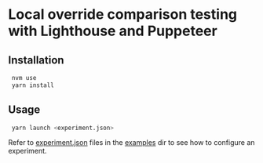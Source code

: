 # Local override comparison testing with Lighthouse and Puppeteer

## Installation

```sh
 nvm use
 yarn install
```

## Usage

```sh
 yarn launch <experiment.json>
```

Refer to [experiment.json](examples/no_pres/experiment.json) files in the [examples](examples) dir to see how to configure an experiment.